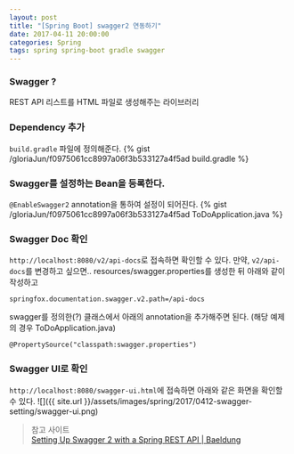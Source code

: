 ```yaml
---
layout: post
title: "[Spring Boot] swagger2 연동하기"
date: 2017-04-11 20:00:00
categories: Spring
tags: spring spring-boot gradle swagger
---
```


### Swagger ?
REST API 리스트를 HTML 파일로 생성해주는 라이브러리

### Dependency 추가
`build.gradle` 파일에 정의해준다.
{% gist /gloriaJun/f0975061cc8997a06f3b533127a4f5ad build.gradle %}

### Swagger를 설정하는 Bean을 등록한다.
`@EnableSwagger2` annotation을 통하여 설정이 되어진다.
{% gist /gloriaJun/f0975061cc8997a06f3b533127a4f5ad ToDoApplication.java  %}

### Swagger Doc 확인
`http://localhost:8080/v2/api-docs`로 접속하면 확인할 수 있다.
만약, `v2/api-docs`를 변경하고 싶으면..
resources/swagger.properties를 생성한 뒤 아래와 같이 작성하고
```
springfox.documentation.swagger.v2.path=/api-docs
```

swagger를 정의한(?) 클래스에서 아래의 annotation을 추가해주면 된다. (해당 예제의 경우 ToDoApplication.java)
```
@PropertySource("classpath:swagger.properties")
```

### Swagger UI로 확인
`http://localhost:8080/swagger-ui.html`에 접속하면 아래와 같은 화면을 확인할 수 있다.
![]({{ site.url }}/assets/images/spring/2017/0412-swagger-setting/swagger-ui.png)

> 참고 사이트  
> [Setting Up Swagger 2 with a Spring REST API | Baeldung](http://www.baeldung.com/swagger-2-documentation-for-spring-rest-api)  